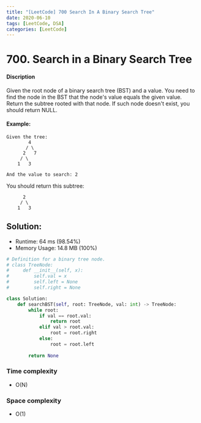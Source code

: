 ```yaml
---
title: "[LeetCode] 700 Search In A Binary Search Tree"
date: 2020-06-10
tags: [LeetCode, DSA]
categories: [LeetCode]
---
```


# 700. Search in a Binary Search Tree

#### Discription

Given the root node of a binary search tree (BST) and a value. You need to find the node in the BST that the node's value equals the given value. Return the subtree rooted with that node. If such node doesn't exist, you should return NULL.

#### Example:

```
Given the tree:
        4
       / \
      2   7
     / \
    1   3

And the value to search: 2
```

You should return this subtree:

```
      2     
     / \   
    1   3
```

## Solution:

- Runtime: 64 ms (98.54%)
- Memory Usage: 14.8 MB (100%)

```python
# Definition for a binary tree node.
# class TreeNode:
#     def __init__(self, x):
#         self.val = x
#         self.left = None
#         self.right = None

class Solution:
    def searchBST(self, root: TreeNode, val: int) -> TreeNode:
        while root:
            if val == root.val:
                return root
            elif val > root.val:
                root = root.right
            else:
                root = root.left
        
        return None
```

### Time complexity

- O(N)

### Space complexity

- O(1)
